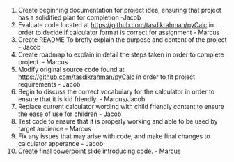 1. Create beginning documentation for project idea, ensuring that project has a solidified plan for completion -Jacob
2. Evaluate code located at https://github.com/tasdikrahman/pyCalc in order to decide if calculator format is correct for assignment - Marcus
3. Create README To brefly explain the purpose and content of the project - Jacob
4. Create roadmap to explain in detail the steps taken in order to complete project. - Marcus
5. Modify original source code found at https://github.com/tasdikrahman/pyCalc in order to fit project requirements - Jacob
6. Begin to discuss the correct vocabulary for the calculator in order to ensure that it is kid friendly. - Marcus/Jacob
7. Replace current calculator wording with child friendly content to ensure the ease of use for children - Jacob
8. Test code to ensure that it is properly working and able to be used by target audience - Marcus
9. Fix any issues that may arise with code, and make final changes to calculator apperance - Jacob
10. Create final powerpoint slide introducing code. - Marcus
